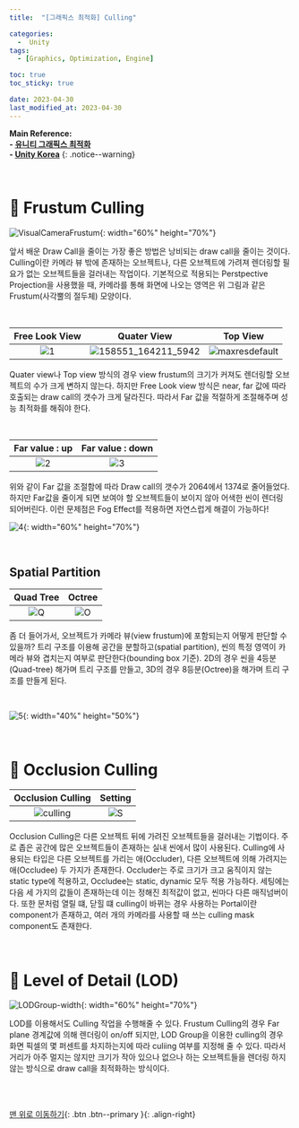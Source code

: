 ```yaml
---
title:  "[그래픽스 최적화] Culling" 

categories:
  -  Unity
tags:
  - [Graphics, Optimization, Engine]

toc: true
toc_sticky: true

date: 2023-04-30
last_modified_at: 2023-04-30
---
```



**Main Reference: <br>- [유니티 그래픽스 최적화](https://product.kyobobook.co.kr/detail/S000001888125)<br>- [Unity Korea](https://www.youtube.com/watch?v=O0qliGO7Oes)**
{: .notice--warning}

<br>

# 🐳 Frustum Culling

![VisualCameraFrustum](https://user-images.githubusercontent.com/96368476/235331698-d31a1b44-9f0e-4a3f-b379-3af325815b94.png){: width="60%" height="70%"}

앞서 배운 Draw Call을 줄이는 가장 좋은 방법은 낭비되는 draw call을 줄이는 것이다. Culling이란 카메라 뷰 밖에 존재하는 오브젝트나, 다른 오브젝트에 가려져 렌더링할 필요가 없는 오브젝트들을 걸러내는 작업이다. 기본적으로 적용되는 Perstpective Projection을 사용했을 때, 카메라를 통해 화면에 나오는 영역은 위 그림과 같은 Frustum(사각뿔의 절두체) 모양이다. 

<br>

| Free Look View | Quater View | Top View |
|:-:|:-:|:-:|
|![1](https://user-images.githubusercontent.com/96368476/235332506-df7eee1d-c82d-4d4e-9062-c39a711a4972.jpg)| ![158551_164211_5942](https://user-images.githubusercontent.com/96368476/235332504-8ca9ae3a-3a8b-4afd-848d-4072b7b32fc5.jpg) | ![maxresdefault](https://user-images.githubusercontent.com/96368476/235332505-1bf36d42-9940-4e37-a4c9-858b9b8b26cd.jpg) |

Quater view나 Top view 방식의 경우 view frustum의 크기가 커져도 렌더링할 오브젝트의 수가 크게 변하지 않는다. 하지만 Free Look view 방식은 near, far 값에 따라 호출되는 draw call의 갯수가 크게 달라진다. 따라서 Far 값을 적절하게 조절해주며 성능 최적화를 해줘야 한다.

<br>

| Far value :  up | Far value : down |
|:-:|:-:|
|![2](https://user-images.githubusercontent.com/96368476/235332766-911ead53-032c-4e1e-9af2-1f73a9a4a700.png)| ![3](https://user-images.githubusercontent.com/96368476/235332769-273dc25c-346e-4aa1-92ce-0887e37a47f2.png) |  

위와 같이 Far 값을 조절함에 따라 Draw call의 갯수가 2064에서 1374로 줄어들었다. 하지만 Far값을 줄이게 되면 보여야 할 오브젝트들이 보이지 않아 어색한 씬이 렌더링 되어버린다. 이런 문제점은 Fog Effect를 적용하면 자연스럽게 해결이 가능하다! <br>

![4](https://user-images.githubusercontent.com/96368476/235332770-90f2bcbe-9e52-4c34-bc96-4f1702894146.png){: width="60%" height="70%"}


<br>


## Spatial Partition

| Quad Tree | Octree |
|:-:|:-:|
|![Q](https://user-images.githubusercontent.com/96368476/235331690-f847a880-1369-4ab3-8613-62cc9d469f66.png)| ![O](https://user-images.githubusercontent.com/96368476/235331692-2ee36e7e-f080-4a7d-9654-4e68daf5972f.png) |  

좀 더 들어가서, 오브젝트가 카메라 뷰(view frustum)에 포함되는지 어떻게 판단할 수 있을까? 트리 구조를 이용해 공간을 분할하고(spatial partition), 씬의 특정 영역이 카메라 뷰와 겹치는지 여부로 판단한다(bounding box 기준). 2D의 경우 씬을 4등분(Quad-tree) 해가며 트리 구조를 만들고, 3D의 경우 8등분(Octree)을 해가며 트리 구조를 만들게 된다.

<br>

![5](https://user-images.githubusercontent.com/96368476/235331695-0e997ad2-424b-44c3-80bd-08e2c216911b.png){: width="40%" height="50%"}



<br>



# 🐳 Occlusion Culling

| Occlusion Culling | Setting |
|:-:|:-:|
|![culling](https://user-images.githubusercontent.com/96368476/235337686-91414e67-d650-4497-a6a5-4bcc60585af5.jpeg)| ![S](https://user-images.githubusercontent.com/96368476/235337980-f8f22018-ea08-4cd0-a625-67d541f642b0.png) | 

Occlusion Culling은 다른 오브젝트 뒤에 가려진 오브젝트들을 걸러내는 기법이다. 주로 좁은 공간에 많은 오브젝트들이 존재하는 실내 씬에서 많이 사용된다. Culling에 사용되는 타입은 다른 오브젝트를 가리는 애(Occluder), 다른 오브젝트에 의해 가려지는 애(Occludee) 두 가지가 존재한다. Occluder는 주로 크기가 크고 움직이지 않는 static type에 적용하고, Occludee는 static, dynamic 모두 적용 가능하다. 세팅에는 다음 세 가지의 값들이 존재하는데 이는 정해진 최적값이 없고, 씬마다 다른 매직넘버이다. 또한 문처럼 열릴 떄, 닫힐 떄 culling이 바뀌는 경우 사용하는 Portal이란 component가 존재하고, 여러 개의 카메라를 사용할 때 쓰는 culling mask component도 존재한다.



<br>



# 🐳 Level of Detail (LOD)

![LODGroup-width](https://user-images.githubusercontent.com/96368476/235338163-a62cdc0d-afc3-45ab-a6f8-9f603bc7cab4.png){: width="60%" height="70%"}

LOD를 이용해서도 Culling 작업을 수행해줄 수 있다. Frustum Culling의 경우 Far plane 경계값에 의해 렌더링이 on/off 되지만, LOD Group을 이용한 culling의 경우 화면 픽셀의 몇 퍼센트를 차지하는지에 따라 culiing 여부를 지정해 줄 수 있다. 따라서 거리가 아주 멀지는 않지만 크기가 작아 있으나 없으나 하는 오브젝트들을 렌더링 하지 않는 방식으로 draw call을 최적화하는 방식이다.



<br>
<br>


[맨 위로 이동하기](#){: .btn .btn--primary }{: .align-right}